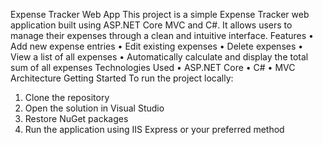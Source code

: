 Expense Tracker Web App
This project is a simple Expense Tracker web application built using ASP.NET Core MVC and C#. It allows users to manage their expenses through a clean and intuitive interface.
Features
• 	Add new expense entries
• 	Edit existing expenses
• 	Delete expenses
• 	View a list of all expenses
• 	Automatically calculate and display the total sum of all expenses
Technologies Used
• 	ASP.NET Core
• 	C#
• 	MVC Architecture
Getting Started
To run the project locally:
1. 	Clone the repository
2. 	Open the solution in Visual Studio
3. 	Restore NuGet packages
4. 	Run the application using IIS Express or your preferred method
